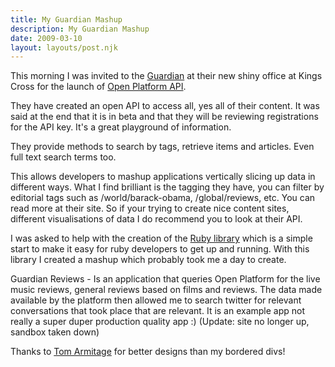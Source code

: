 ```yaml
---
title: My Guardian Mashup
description: My Guardian Mashup
date: 2009-03-10
layout: layouts/post.njk
---
```

This morning I was invited to the [Guardian](http://www.guardian.co.uk/) at their new shiny office at Kings Cross for the launch of [Open Platform API](http://www.guardian.co.uk/open-platform).

They have created an open API to access all, yes all of their content. It was said at the end that it is in beta and that they will be reviewing registrations for the API key. It's a great playground of information.

They provide methods to search by tags, retrieve items and articles. Even full text search terms too.

This allows developers to mashup applications vertically slicing up data in different ways. What I find brilliant is the tagging they have, you can filter by editorial tags such as /world/barack-obama, /global/reviews, etc. You can read more at their site. So if your trying to create nice content sites, different visualisations of data I do recommend you to look at their API.

I was asked to help with the creation of the [Ruby library](http://github.com/james/custodian) which is a simple start to make it easy for ruby developers to get up and running. With this library I created a mashup which probably took me a day to create.

Guardian Reviews - Is an application that queries Open Platform for the live music reviews, general reviews based on films and reviews. The data made available by the platform then allowed me to search twitter for relevant conversations that took place that are relevant. It is an example app not really a super duper production quality app :) (Update: site no longer up, sandbox taken down)

Thanks to [Tom Armitage](http://infovore.org/) for better designs than my bordered divs!


